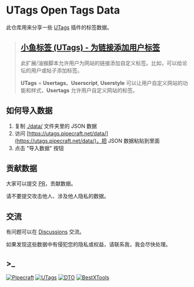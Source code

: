 # UTags Open Tags Data

此仓库用来分享一些 [UTags](https://github.com/utags/utags) 插件的标签数据。

> ## [小鱼标签 (UTags) - 为链接添加用户标签](https://github.com/utags/utags)
>
> 此扩展/油猴脚本允许用户为网站的链接添加自定义标签。比如，可以给论坛的用户或帖子添加标签。
>
> **UTags** = **Usertags**。**Userscript**, **Userstyle** 可以让用户自定义网站的功能和样式，**Usertags** 允许用户自定义网站的标签。

## 如何导入数据

1. 复制 [./data/](./data/) 文件夹里的 JSON 数据
2. 访问 [https://utags.pipecraft.net/data/](https://utags.pipecraft.net/data/)，把 JSON 数据粘贴到里面
3. 点击 "导入数据" 按钮

## 贡献数据

大家可以提交 [PR](https://github.com/utags/utags-open-tags-data/pulls)，贡献数据。

请不要提交攻击他人、涉及他人隐私的数据。

## 交流

有问题可以在 [Discussions](https://github.com/utags/utags-open-tags-data/discussions) 交流。

如果发现这些数据中有侵犯您的隐私或权益，请联系我，我会尽快处理。

## >\_

[![Pipecraft](https://img.shields.io/badge/site-pipecraft-brightgreen)](https://www.pipecraft.net)
[![UTags](https://img.shields.io/badge/site-UTags-brightgreen)](https://utags.pipecraft.net)
[![DTO](https://img.shields.io/badge/site-DTO-brightgreen)](https://dto.pipecraft.net)
[![BestXTools](https://img.shields.io/badge/site-bestxtools-brightgreen)](https://www.bestxtools.com)
